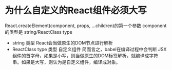 为什么自定义的React组件必须大写
===
React.createElement(component, props, ...children)的第一个参数 component的类型是 string/ReactClass type
+ string 类型 React会当做原生的DOM节点进行解析
+ ReactClass type 类型 自定义组件
简而言之，babel在编译过程中会判断 JSX 组件的首字母，如果是小写，则当做原生的DOM标签解析，就编译成字符串。如果是大写，则认为是自定义组件，编译成对象。